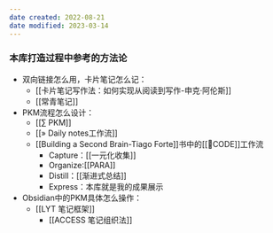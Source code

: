 ```yaml
---
date created: 2022-08-21
date modified: 2023-03-14
---
```

### 本库打造过程中参考的方法论

- 双向链接怎么用，卡片笔记怎么记：
	- [[卡片笔记写作法：如何实现从阅读到写作-申克·阿伦斯]]
	- [[常青笔记]]
- PKM流程怎么设计：
	- [[∑ PKM]]
	- [[» Daily notes工作流]]
	- [[Building a Second Brain-Tiago Forte]]书中的[[🔡CODE]]工作流
		- Capture：[[一元化收集]]
		- Organize:[[PARA]]
		- Distill：[[渐进式总结]]
		- Express：本库就是我的成果展示
- Obsidian中的PKM具体怎么操作：
	- [[LYT 笔记框架]]
		- [[ACCESS 笔记组织法]]